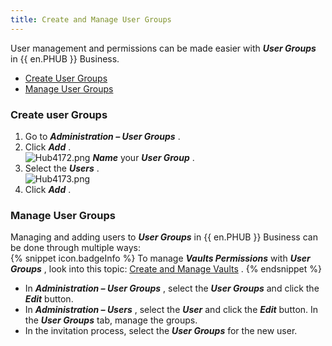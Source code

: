 ```yaml
---
title: Create and Manage User Groups
---
```

User management and permissions can be made easier with ***User Groups*** in {{ en.PHUB }} Business.  

* [Create User Groups](#create-user-groupscreate-user-groups) 
* [Manage User Groups](#manage-user-groups) 

### Create user Groups 

1. Go to ***Administration – User Groups*** . 
1. Click ***Add*** .  
![Hub4172.png](/img/en/hub/Hub4172.png) 
***Name*** your ***User Group*** . 
1. Select the ***Users*** .  
![Hub4173.png](/img/en/hub/Hub4173.png) 
1. Click ***Add*** . 

### Manage User Groups 

Managing and adding users to ***User Groups*** in {{ en.PHUB }} Business can be done through multiple ways:  
{% snippet icon.badgeInfo %} 
To manage ***Vaults Permissions*** with ***User Groups*** , look into this topic: [Create and Manage Vaults](/hub/web-interface/hub-overview/administration/management/vaults/create-manage-vaults/) . 
{% endsnippet %}
 
* In ***Administration – User Groups*** , select the ***User Groups*** and click the ***Edit*** button.  
* In ***Administration – Users*** , select the ***User*** and click the ***Edit*** button. In the ***User Groups*** tab, manage the groups.  
* In the invitation process, select the ***User Groups*** for the new user.  

